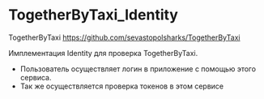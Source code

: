 # TogetherByTaxi_Identity
TogetherByTaxi https://github.com/sevastopolsharks/TogetherByTaxi

Имплементация Identity для проверка TogetherByTaxi.
 - Пользователь осуществляет логин в приложение с помощью этого сервиса.
 - Так же осуществляется проверка токенов в этом сервисе
